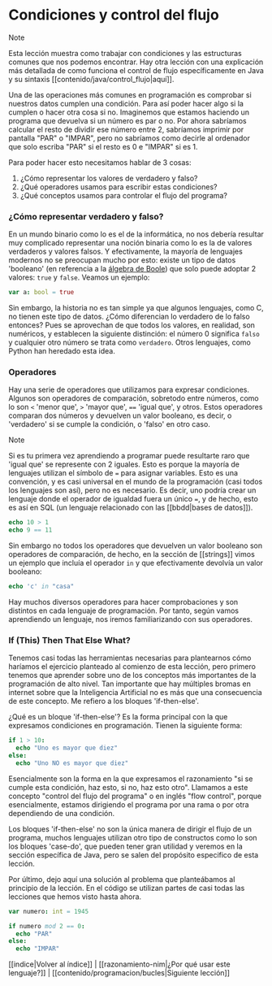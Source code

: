 # Condiciones y control del flujo
> [!NOTE]
> Esta lección muestra como trabajar con condiciones y las estructuras comunes que nos podemos encontrar. Hay otra lección con una explicación más detallada de como funciona el control de flujo específicamente en Java y su sintaxis [[contenido/java/control_flujo|aquí]].

Una de las operaciones más comunes en programación es comprobar si nuestros datos cumplen una condición. Para así poder hacer algo si la cumplen o hacer otra cosa si no. Imaginemos que estamos haciendo un programa que devuelva si un número es par o no. Por ahora sabríamos calcular el resto de dividir ese número entre 2, sabríamos imprimir por pantalla "PAR" o "IMPAR", pero no sabríamos como decirle al ordenador que solo escriba "PAR" si el resto es 0 e "IMPAR" si es 1.

Para poder hacer esto necesitamos hablar de 3 cosas:
 1. ¿Cómo representar los valores de verdadero y falso?
 2. ¿Qué operadores usamos para escribir estas condiciones?
 3. ¿Qué conceptos usamos para controlar el flujo del programa?

### ¿Cómo representar verdadero y falso?
En un mundo binario como lo es el de la informática, no nos debería resultar muy complicado representar una noción binaria como lo es la de valores verdaderos y valores falsos. Y efectivamente, la mayoría de lenguajes modernos no se preocupan mucho por esto: existe un tipo de datos 'booleano' (en referencia a la [álgebra de Boole](https://es.wikipedia.org/wiki/%C3%81lgebra_de_Boole)) que solo puede adoptar 2 valores:
`true` y `false`. Veamos un ejemplo:

```nim
var a: bool = true
```

Sin embargo, la historia no es tan simple ya que algunos lenguajes, como C, no tienen este tipo de datos. ¿Cómo diferencian lo verdadero de lo falso entonces? Pues se aprovechan de que todos los valores, en realidad, son numéricos, y establecen la siguiente distinción: el número 0 significa `falso` y cualquier otro número se trata como `verdadero`. Otros lenguajes, como Python han heredado esta idea.

### Operadores
Hay una serie de operadores que utilizamos para expresar condiciones. Algunos son operadores de comparación, sobretodo entre números, como lo son `<` 'menor que', `>` 'mayor que', `==` 'igual que', y otros. Estos operadores comparan dos números y devuelven un valor booleano, es decir, o 'verdadero' si se cumple la condición, o 'falso' en otro caso.

> [!NOTE]
> Si es tu primera vez aprendiendo a programar puede resultarte raro que 'igual que' se represente con 2 iguales. Esto es porque la mayoría de lenguajes utilizan el símbolo de `=` para asignar variables. Esto es una convención, y es casi universal en el mundo de la programación (casi todos los lenguajes son así), pero no es necesario. Es decir, uno podría crear un lenguaje donde el operador de igualdad fuera un único `=`, y de hecho, esto es así en SQL (un lenguaje relacionado con las [[bbdd|bases de datos]]).

``` nim
echo 10 > 1
echo 9 == 11
```

Sin embargo no todos los operadores que devuelven un valor booleano son operadores de comparación, de hecho, en la sección de [[strings]] vimos un ejemplo que incluía el operador `in` y que efectivamente devolvía un valor booleano:

```nim
echo 'c' in "casa"
```

Hay muchos diversos operadores para hacer comprobaciones y son distintos en cada lenguaje de programación. Por tanto, según vamos aprendiendo un lenguaje, nos iremos familiarizando con sus operadores.

### If (This) Then That Else What?
Tenemos casi todas las herramientas necesarias para plantearnos cómo haríamos el ejercicio planteado al comienzo de esta lección, pero primero tenemos que aprender sobre uno de los conceptos más importantes de la programación de alto nivel. Tan importante que hay múltiples bromas en internet sobre que la Inteligencia Artificial no es más que una consecuencia de este concepto. Me refiero a los bloques 'if-then-else'. 

¿Qué es un bloque 'if-then-else'? Es la forma principal con la que expresamos condiciones en programación. Tienen la siguiente forma:

```nim
if 1 > 10:
  echo "Uno es mayor que diez"
else:
  echo "Uno NO es mayor que diez"
```

Esencialmente son la forma en la que expresamos el razonamiento "si se cumple esta condición, haz esto, si no, haz esto otro". Llamamos a este concepto "control del flujo del programa" o en inglés "flow control", porque esencialmente, estamos dirigiendo el programa por una rama o por otra dependiendo de una condición.

Los bloques 'if-then-else' no son la única manera de dirigir el flujo de un programa, muchos lenguajes utilizan otro tipo de constructos como lo son los bloques 'case-do', que pueden tener gran utilidad y veremos en la sección específica de Java, pero se salen del propósito especifico de esta lección.

Por último, dejo aquí una solución al problema que planteábamos al principio de la lección. En el código se utilizan partes de casi todas las lecciones que hemos visto hasta ahora.

```nim
var numero: int = 1945

if numero mod 2 == 0:
  echo "PAR"
else:
  echo "IMPAR"
```
[[indice|Volver al índice]] | [[razonamiento-nim|¿Por qué usar este lenguaje?]] | [[contenido/programacion/bucles|Siguiente lección]]